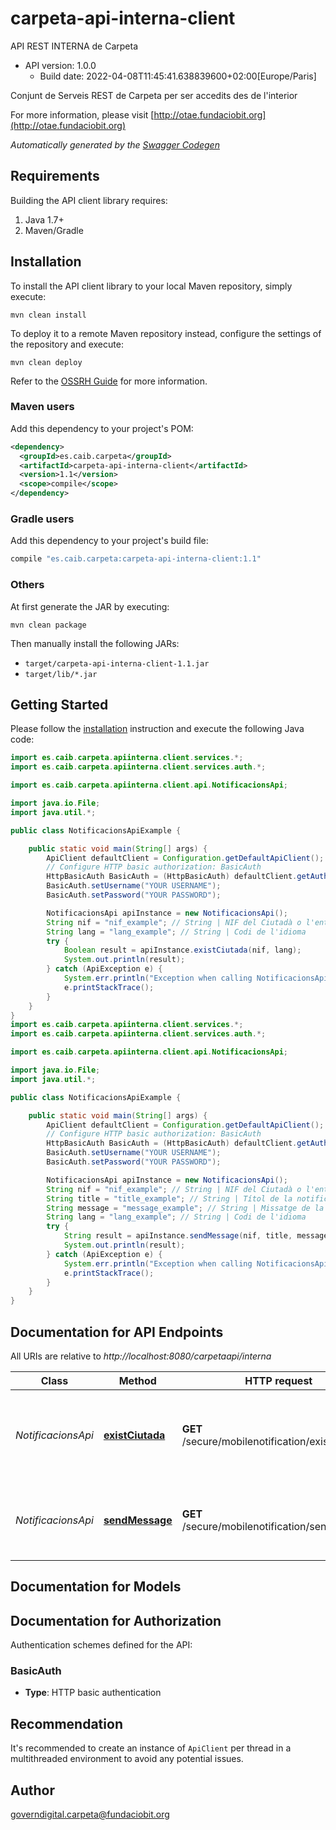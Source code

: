 # carpeta-api-interna-client

API REST INTERNA de Carpeta
- API version: 1.0.0
  - Build date: 2022-04-08T11:45:41.638839600+02:00[Europe/Paris]

Conjunt de Serveis REST de Carpeta per ser accedits des de l'interior

  For more information, please visit [http://otae.fundaciobit.org](http://otae.fundaciobit.org)

*Automatically generated by the [Swagger Codegen](https://github.com/swagger-api/swagger-codegen)*


## Requirements

Building the API client library requires:
1. Java 1.7+
2. Maven/Gradle

## Installation

To install the API client library to your local Maven repository, simply execute:

```shell
mvn clean install
```

To deploy it to a remote Maven repository instead, configure the settings of the repository and execute:

```shell
mvn clean deploy
```

Refer to the [OSSRH Guide](http://central.sonatype.org/pages/ossrh-guide.html) for more information.

### Maven users

Add this dependency to your project's POM:

```xml
<dependency>
  <groupId>es.caib.carpeta</groupId>
  <artifactId>carpeta-api-interna-client</artifactId>
  <version>1.1</version>
  <scope>compile</scope>
</dependency>
```

### Gradle users

Add this dependency to your project's build file:

```groovy
compile "es.caib.carpeta:carpeta-api-interna-client:1.1"
```

### Others

At first generate the JAR by executing:

```shell
mvn clean package
```

Then manually install the following JARs:

* `target/carpeta-api-interna-client-1.1.jar`
* `target/lib/*.jar`

## Getting Started

Please follow the [installation](#installation) instruction and execute the following Java code:

```java
import es.caib.carpeta.apiinterna.client.services.*;
import es.caib.carpeta.apiinterna.client.services.auth.*;

import es.caib.carpeta.apiinterna.client.api.NotificacionsApi;

import java.io.File;
import java.util.*;

public class NotificacionsApiExample {

    public static void main(String[] args) {
        ApiClient defaultClient = Configuration.getDefaultApiClient();
        // Configure HTTP basic authorization: BasicAuth
        HttpBasicAuth BasicAuth = (HttpBasicAuth) defaultClient.getAuthentication("BasicAuth");
        BasicAuth.setUsername("YOUR USERNAME");
        BasicAuth.setPassword("YOUR PASSWORD");

        NotificacionsApi apiInstance = new NotificacionsApi();
        String nif = "nif_example"; // String | NIF del Ciutadà o l'entitat
        String lang = "lang_example"; // String | Codi de l'idioma
        try {
            Boolean result = apiInstance.existCiutada(nif, lang);
            System.out.println(result);
        } catch (ApiException e) {
            System.err.println("Exception when calling NotificacionsApi#existCiutada");
            e.printStackTrace();
        }
    }
}
import es.caib.carpeta.apiinterna.client.services.*;
import es.caib.carpeta.apiinterna.client.services.auth.*;

import es.caib.carpeta.apiinterna.client.api.NotificacionsApi;

import java.io.File;
import java.util.*;

public class NotificacionsApiExample {

    public static void main(String[] args) {
        ApiClient defaultClient = Configuration.getDefaultApiClient();
        // Configure HTTP basic authorization: BasicAuth
        HttpBasicAuth BasicAuth = (HttpBasicAuth) defaultClient.getAuthentication("BasicAuth");
        BasicAuth.setUsername("YOUR USERNAME");
        BasicAuth.setPassword("YOUR PASSWORD");

        NotificacionsApi apiInstance = new NotificacionsApi();
        String nif = "nif_example"; // String | NIF del Ciutadà o l'entitat
        String title = "title_example"; // String | Títol de la notificació
        String message = "message_example"; // String | Missatge de la notificació
        String lang = "lang_example"; // String | Codi de l'idioma
        try {
            String result = apiInstance.sendMessage(nif, title, message, lang);
            System.out.println(result);
        } catch (ApiException e) {
            System.err.println("Exception when calling NotificacionsApi#sendMessage");
            e.printStackTrace();
        }
    }
}
```

## Documentation for API Endpoints

All URIs are relative to *http://localhost:8080/carpetaapi/interna*

Class | Method | HTTP request | Description
------------ | ------------- | ------------- | -------------
*NotificacionsApi* | [**existCiutada**](docs/NotificacionsApi.md#existCiutada) | **GET** /secure/mobilenotification/existciutada | Consulta si tenim donat d&#x27;alta el mòbil d&#x27;un ciutadà/empresa a partir del seu NIF.
*NotificacionsApi* | [**sendMessage**](docs/NotificacionsApi.md#sendMessage) | **GET** /secure/mobilenotification/sendmessage | Envia un missatge al mòbil del ciutada a traves de l&#x27;App de Carpeta.

## Documentation for Models


## Documentation for Authorization

Authentication schemes defined for the API:
### BasicAuth

- **Type**: HTTP basic authentication


## Recommendation

It's recommended to create an instance of `ApiClient` per thread in a multithreaded environment to avoid any potential issues.

## Author

governdigital.carpeta@fundaciobit.org
